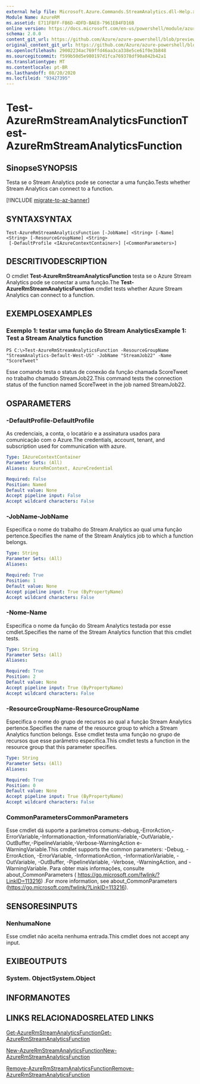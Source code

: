 ```yaml
---
external help file: Microsoft.Azure.Commands.StreamAnalytics.dll-Help.xml
Module Name: AzureRM
ms.assetid: E711FBFF-FB6D-4DFD-BAE8-7961EB4FD16B
online version: https://docs.microsoft.com/en-us/powershell/module/azurerm.streamanalytics/test-azurermstreamanalyticsfunction
schema: 2.0.0
content_git_url: https://github.com/Azure/azure-powershell/blob/preview/src/ResourceManager/StreamAnalytics/Commands.StreamAnalytics/help/Test-AzureRmStreamAnalyticsFunction.md
original_content_git_url: https://github.com/Azure/azure-powershell/blob/preview/src/ResourceManager/StreamAnalytics/Commands.StreamAnalytics/help/Test-AzureRmStreamAnalyticsFunction.md
ms.openlocfilehash: 29002234ac769ffd46aa3ca338e5ce61f0e3b848
ms.sourcegitcommit: f599b50d5e980197d1fca769378df90a842b42a1
ms.translationtype: MT
ms.contentlocale: pt-BR
ms.lasthandoff: 08/20/2020
ms.locfileid: "93427395"
---
```

# <span data-ttu-id="7a741-101">Test-AzureRmStreamAnalyticsFunction</span><span class="sxs-lookup"><span data-stu-id="7a741-101">Test-AzureRmStreamAnalyticsFunction</span></span>

## <span data-ttu-id="7a741-102">Sinopse</span><span class="sxs-lookup"><span data-stu-id="7a741-102">SYNOPSIS</span></span>
<span data-ttu-id="7a741-103">Testa se o Stream Analytics pode se conectar a uma função.</span><span class="sxs-lookup"><span data-stu-id="7a741-103">Tests whether Stream Analytics can connect to a function.</span></span>

[!INCLUDE [migrate-to-az-banner](../../includes/migrate-to-az-banner.md)]

## <span data-ttu-id="7a741-104">SYNTAX</span><span class="sxs-lookup"><span data-stu-id="7a741-104">SYNTAX</span></span>

```
Test-AzureRmStreamAnalyticsFunction [-JobName] <String> [-Name] <String> [-ResourceGroupName] <String>
 [-DefaultProfile <IAzureContextContainer>] [<CommonParameters>]
```

## <span data-ttu-id="7a741-105">DESCRITIVO</span><span class="sxs-lookup"><span data-stu-id="7a741-105">DESCRIPTION</span></span>
<span data-ttu-id="7a741-106">O cmdlet **Test-AzureRmStreamAnalyticsFunction** testa se o Azure Stream Analytics pode se conectar a uma função.</span><span class="sxs-lookup"><span data-stu-id="7a741-106">The **Test-AzureRmStreamAnalyticsFunction** cmdlet tests whether Azure Stream Analytics can connect to a function.</span></span>

## <span data-ttu-id="7a741-107">EXEMPLOS</span><span class="sxs-lookup"><span data-stu-id="7a741-107">EXAMPLES</span></span>

### <span data-ttu-id="7a741-108">Exemplo 1: testar uma função do Stream Analytics</span><span class="sxs-lookup"><span data-stu-id="7a741-108">Example 1: Test a Stream Analytics function</span></span>
```
PS C:\>Test-AzureRmStreamAnalyticsFunction -ResourceGroupName "StreamAnalytics-Default-West-US" -JobName "StreamJob22" -Name "ScoreTweet"
```

<span data-ttu-id="7a741-109">Esse comando testa o status de conexão da função chamada ScoreTweet no trabalho chamado StreamJob22.</span><span class="sxs-lookup"><span data-stu-id="7a741-109">This command tests the connection status of the function named ScoreTweet in the job named StreamJob22.</span></span>

## <span data-ttu-id="7a741-110">OS</span><span class="sxs-lookup"><span data-stu-id="7a741-110">PARAMETERS</span></span>

### <span data-ttu-id="7a741-111">-DefaultProfile</span><span class="sxs-lookup"><span data-stu-id="7a741-111">-DefaultProfile</span></span>
<span data-ttu-id="7a741-112">As credenciais, a conta, o locatário e a assinatura usados para comunicação com o Azure.</span><span class="sxs-lookup"><span data-stu-id="7a741-112">The credentials, account, tenant, and subscription used for communication with azure.</span></span>

```yaml
Type: IAzureContextContainer
Parameter Sets: (All)
Aliases: AzureRmContext, AzureCredential

Required: False
Position: Named
Default value: None
Accept pipeline input: False
Accept wildcard characters: False
```

### <span data-ttu-id="7a741-113">-JobName</span><span class="sxs-lookup"><span data-stu-id="7a741-113">-JobName</span></span>
<span data-ttu-id="7a741-114">Especifica o nome do trabalho do Stream Analytics ao qual uma função pertence.</span><span class="sxs-lookup"><span data-stu-id="7a741-114">Specifies the name of the Stream Analytics job to which a function belongs.</span></span>

```yaml
Type: String
Parameter Sets: (All)
Aliases: 

Required: True
Position: 1
Default value: None
Accept pipeline input: True (ByPropertyName)
Accept wildcard characters: False
```

### <span data-ttu-id="7a741-115">-Nome</span><span class="sxs-lookup"><span data-stu-id="7a741-115">-Name</span></span>
<span data-ttu-id="7a741-116">Especifica o nome da função do Stream Analytics testada por esse cmdlet.</span><span class="sxs-lookup"><span data-stu-id="7a741-116">Specifies the name of the Stream Analytics function that this cmdlet tests.</span></span>

```yaml
Type: String
Parameter Sets: (All)
Aliases: 

Required: True
Position: 2
Default value: None
Accept pipeline input: True (ByPropertyName)
Accept wildcard characters: False
```

### <span data-ttu-id="7a741-117">-ResourceGroupName</span><span class="sxs-lookup"><span data-stu-id="7a741-117">-ResourceGroupName</span></span>
<span data-ttu-id="7a741-118">Especifica o nome do grupo de recursos ao qual a função Stream Analytics pertence.</span><span class="sxs-lookup"><span data-stu-id="7a741-118">Specifies the name of the resource group to which a Stream Analytics function belongs.</span></span>
<span data-ttu-id="7a741-119">Esse cmdlet testa uma função no grupo de recursos que esse parâmetro especifica.</span><span class="sxs-lookup"><span data-stu-id="7a741-119">This cmdlet tests a function in the resource group that this parameter specifies.</span></span>

```yaml
Type: String
Parameter Sets: (All)
Aliases: 

Required: True
Position: 0
Default value: None
Accept pipeline input: True (ByPropertyName)
Accept wildcard characters: False
```

### <span data-ttu-id="7a741-120">CommonParameters</span><span class="sxs-lookup"><span data-stu-id="7a741-120">CommonParameters</span></span>
<span data-ttu-id="7a741-121">Esse cmdlet dá suporte a parâmetros comuns:-debug,-ErrorAction,-ErrorVariable,-Informationaction,-InformationVariable,-OutVariable,-OutBuffer,-PipelineVariable,-Verbose-WarningAction e-WarningVariable.</span><span class="sxs-lookup"><span data-stu-id="7a741-121">This cmdlet supports the common parameters: -Debug, -ErrorAction, -ErrorVariable, -InformationAction, -InformationVariable, -OutVariable, -OutBuffer, -PipelineVariable, -Verbose, -WarningAction, and -WarningVariable.</span></span> <span data-ttu-id="7a741-122">Para obter mais informações, consulte about_CommonParameters ( https://go.microsoft.com/fwlink/?LinkID=113216) .</span><span class="sxs-lookup"><span data-stu-id="7a741-122">For more information, see about_CommonParameters (https://go.microsoft.com/fwlink/?LinkID=113216).</span></span>

## <span data-ttu-id="7a741-123">SENSORES</span><span class="sxs-lookup"><span data-stu-id="7a741-123">INPUTS</span></span>

### <span data-ttu-id="7a741-124">Nenhuma</span><span class="sxs-lookup"><span data-stu-id="7a741-124">None</span></span>
<span data-ttu-id="7a741-125">Esse cmdlet não aceita nenhuma entrada.</span><span class="sxs-lookup"><span data-stu-id="7a741-125">This cmdlet does not accept any input.</span></span>

## <span data-ttu-id="7a741-126">EXIBE</span><span class="sxs-lookup"><span data-stu-id="7a741-126">OUTPUTS</span></span>

### <span data-ttu-id="7a741-127">System. Object</span><span class="sxs-lookup"><span data-stu-id="7a741-127">System.Object</span></span>

## <span data-ttu-id="7a741-128">INFORMA</span><span class="sxs-lookup"><span data-stu-id="7a741-128">NOTES</span></span>

## <span data-ttu-id="7a741-129">LINKS RELACIONADOS</span><span class="sxs-lookup"><span data-stu-id="7a741-129">RELATED LINKS</span></span>

[<span data-ttu-id="7a741-130">Get-AzureRmStreamAnalyticsFunction</span><span class="sxs-lookup"><span data-stu-id="7a741-130">Get-AzureRmStreamAnalyticsFunction</span></span>](./Get-AzureRmStreamAnalyticsFunction.md)

[<span data-ttu-id="7a741-131">New-AzureRmStreamAnalyticsFunction</span><span class="sxs-lookup"><span data-stu-id="7a741-131">New-AzureRmStreamAnalyticsFunction</span></span>](./New-AzureRmStreamAnalyticsFunction.md)

[<span data-ttu-id="7a741-132">Remove-AzureRmStreamAnalyticsFunction</span><span class="sxs-lookup"><span data-stu-id="7a741-132">Remove-AzureRmStreamAnalyticsFunction</span></span>](./Remove-AzureRmStreamAnalyticsFunction.md)


